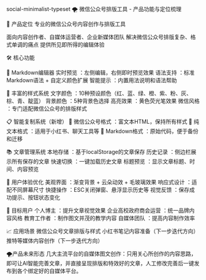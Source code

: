 social-minimalist-typeset
🌪️ 微信公众号排版工具 - 产品功能与定位梳理

🎯 产品定位 专业的微信公众号内容创作与排版工具

面向内容创作者、自媒体运营者、企业新媒体团队 解决微信公众号排版复杂、格式单调的痛点 提供所见即所得的编辑体验

🛠️ 核心功能

📝 Markdown编辑器 实时预览 ：左侧编辑，右侧即时预览效果 语法支持 ：标准Markdown语法 + 自定义颜色扩展 智能提示 ：内置用法说明和语法帮助

🎨 丰富的样式系统 文字颜色 ：10种预设颜色（红、蓝、绿、橙、紫、粉、灰、棕、青、靛蓝） 背景颜色 ：5种背景色选择 高亮效果 ：黄色荧光笔效果 微信风格 ：专门适配微信公众号的排版样式

📋 智能复制系统（新增） 📱 微信公众号格式 ：富文本HTML，保持所有样式 📝 纯文本格式 ：适用于小红书、聊天工具等 📄 Markdown格式 ：原始代码，便于备份和迁移

📚 文章管理系统 本地存储 ：基于localStorage的文章保存 历史记录 ：侧边栏展示所有保存的文章 快速切换 ：一键加载历史文章 标题预览 ：显示文章标题、时间、内容预览

🎪 用户体验优化 美观界面 ：渐变背景 + 云朵动效 + 毛玻璃效果 响应式设计 ：适配不同屏幕尺寸 快捷操作 ：ESC关闭弹窗、悬浮显示历史等 视觉反馈 ：保存成功提示、按钮状态变化

🎯 目标用户 个人博主 ：提升文章视觉效果 企业高校政府商会运营 ：统一品牌内容风格 教育工作者 ：制作图文并茂的教学内容 自媒体团队 ：提高内容制作效率

📈 应用场景 微信公众号文章排版与样式 小红书笔记内容准备（下一步迭代方向） 推特等媒体内容创作（下一步迭代方向）

🌪️产品未来形态 几大主流平台的自媒体图文创作：只用关心所创作的内容思路，即可让AI智能完善文章，并直接呈现排版和特效好的文章，人工修改完善后一键发布到各个绑定好的自媒体平台。
